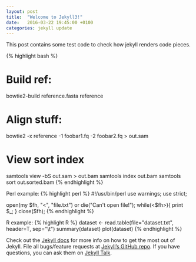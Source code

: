 ```yaml
---
layout: post
title:  "Welcome to Jekyll3!"
date:   2016-03-22 19:45:00 +0100
categories: jekyll update
---
```

This post contains some test code to check how jekyll renders code pieces.

{% highlight bash %}
# Build ref:
bowtie2-build reference.fasta reference
# Align stuff:
bowtie2 -x reference -1 foobar1.fq -2 foobar2.fq > out.sam
# View sort index
samtools view -bS out.sam > out.bam
samtools index out.bam
samtools sort out.sorted.bam
{% endhighlight %}

Perl example:
{% highlight perl %}
#!/usr/bin/perl
use warnings;
use strict;

open(my $fh, "<", "file.txt") or die("Can't open file!");
while(<$fh>){
    print $_;
}
close($fh);
{% endhighlight %}

R example:
{% highlight R %}
dataset <- read.table(file="dataset.txt", header=T, sep="\t")
summary(dataset)
plot(dataset)
{% endhighlight %}


Check out the [Jekyll docs][jekyll-docs] for more info on how to get the most out of Jekyll. File all bugs/feature requests at [Jekyll’s GitHub repo][jekyll-gh]. If you have questions, you can ask them on [Jekyll Talk][jekyll-talk].

[jekyll-docs]: http://jekyllrb.com/docs/home
[jekyll-gh]:   https://github.com/jekyll/jekyll
[jekyll-talk]: https://talk.jekyllrb.com/
